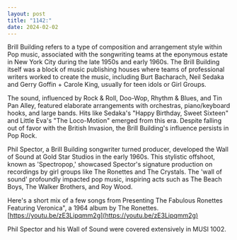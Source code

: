 ```yaml
---
layout: post
title: "1142:"
date: 2024-02-02
---
```


Brill Building refers to a type of composition and arrangement style within Pop music, associated with the songwriting teams at the eponymous estate in New York City during the late 1950s and early 1960s. The Brill Building itself was a block of music publishing houses where teams of professional writers worked to create the music, including Burt Bacharach, Neil Sedaka and Gerry Goffin \+ Carole King, usually for teen idols or Girl Groups.

The sound, influenced by Rock & Roll, Doo-Wop, Rhythm & Blues, and Tin Pan Alley, featured elaborate arrangements with orchestras, piano/keyboard hooks, and large bands. Hits like Sedaka's "Happy Birthday, Sweet Sixteen" and Little Eva's "The Loco-Motion" emerged from this era. Despite falling out of favor with the British Invasion, the Brill Building's influence persists in Pop Rock.

Phil Spector, a Brill Building songwriter turned producer, developed the Wall of Sound at Gold Star Studios in the early 1960s. This stylistic offshoot, known as 'Spectropop,' showcased Spector's signature production on recordings by girl groups like The Ronettes and The Crystals. The 'wall of sound' profoundly impacted pop music, inspiring acts such as The Beach Boys, The Walker Brothers, and Roy Wood.

Here's a short mix of a few songs from Presenting The Fabulous Ronettes Featuring Veronica", a 1964 album by The Ronettes.  
[https://youtu.be/zE3Lipqmm2g](https://youtu.be/zE3Lipqmm2g)

Phil Spector and his Wall of Sound were covered extensively in MUSI 1002\.
